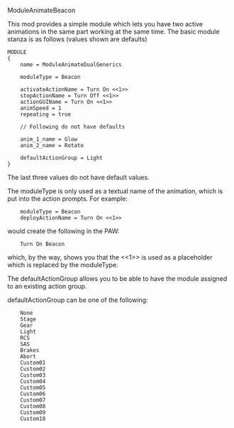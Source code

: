ModuleAnimateBeacon

This mod provides a simple module which lets you have two active animations in the same part working at the same time.
The basic module stanza is as follows (values shown are defaults)

	MODULE
	{
		name = ModuleAnimateDualGenerics

		moduleType = Beacon

		activateActionName = Turn On <<1>>
		stopActionName = Turn Off <<1>>
		actionGUIName = Turn On <<1>>
		animSpeed = 1
		repeating = true

        // Following do not have defaults

		anim_1_name = Glow
		anim_2_name = Rotate

		defaultActionGroup = Light
   	}

The last three values do not have default values.

The moduleType is only used as a textual name of the animation, which is put into the action prompts.  For example:

		moduleType = Beacon
		deployActionName = Turn On <<1>>

would create the following in the PAW:

        Turn On Beacon

which, by the way, shows you that the <<1>> is used as a placeholder which is replaced by the moduleType.

The defaultActionGroup allows you to be able to have the module assigned to an existing action group.

defaultActionGroup can be one of the following:

	    None
        Stage
        Gear
        Light
        RCS
        SAS
        Brakes
        Abort
        Custom01 
        Custom02 
        Custom03 
        Custom04 
        Custom05 
        Custom06 
        Custom07 
        Custom08 
        Custom09 
        Custom10 